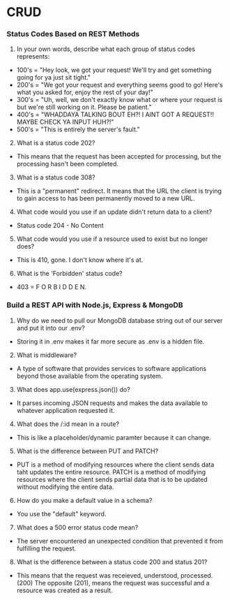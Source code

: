 # CRUD

### Status Codes Based on REST Methods

1. In your own words, describe what each group of status codes represents:

* 100's = "Hey look, we got your request! We'll try and get something going for ya just sit tight."
* 200's = "We got your request and everything seems good to go! Here's what you asked for, enjoy the rest of your day!"
* 300's = "Uh, well, we don't exactly know what or where your request is but we're still working on it. Please be patient."
* 400's = "WHADDAYA TALKING BOUT EH?! I AINT GOT A REQUEST!! MAYBE CHECK YA INPUT HUH?!"
* 500's = "This is entirely the server's fault."

2. What is a status code 202?

* This means that the request has been accepted for processing, but the processing hasn't been completed.

3. What is a status code 308?

* This is a "permanent" redirect. It means that the URL the client is trying to gain access to has been permanently moved to a new URL.

4. What code would you use if an update didn't return data to a client?

* Status code 204 - No Content

5. What code would you use if a resource used to exist but no longer does?

* This is 410, gone. I don't know where it's at.

6. What is the 'Forbidden' status code?

* 403 = F O R B I D D E N. 

### Build a REST API with Node.js, Express & MongoDB

1. Why do we need to pull our MongoDB database string out of our server and put it into our .env?

* Storing it in .env makes it far more secure as .env is a hidden file.

2. What is middleware? 

* A type of software that provides services to software applications beyond those available from the operating system.

3. What does app.use(express.json()) do?

* It parses incoming JSON requests and makes the data available to whatever application requested it.

4. What does the /:id mean in a route?

* This is like a placeholder/dynamic paramter because it can change. 

5. What is the difference between PUT and PATCH?

* PUT is a method of modifying resources where the client sends data taht updates the entire resource. PATCH is a method of modifying resources where the client sends partial data that is to be updated without modifying the entire data.

6. How do you make a default value in a schema?

* You use the "default" keyword.

7. What does a 500 error status code mean?

* The server encountered an unexpected condition that prevented it from fulfilling the request.

8. What is the difference between a status code 200 and status 201?

* This means that the request was receieved, understood, processed. (200) The opposite (201), means the request was successful and a resource was created as a result.

